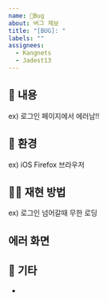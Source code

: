```yaml
---
name: 🐞Bug
about: 버그 제보
title: "[BUG]: "
labels: ""
assignees:
  - Kangnets
  - Jadest13
---
```


## 🐞 내용
ex) 로그인 페이지에서 에러남!!

## 🌉 환경
ex) iOS Firefox 브라우저

## 🤸‍♂️ 재현 방법
ex) 로그인 넘어갈때 무한 로딩

## 에러 화면
 <!-- 스크린샷 or GIF 등 -->

## 🔔 기타
-
